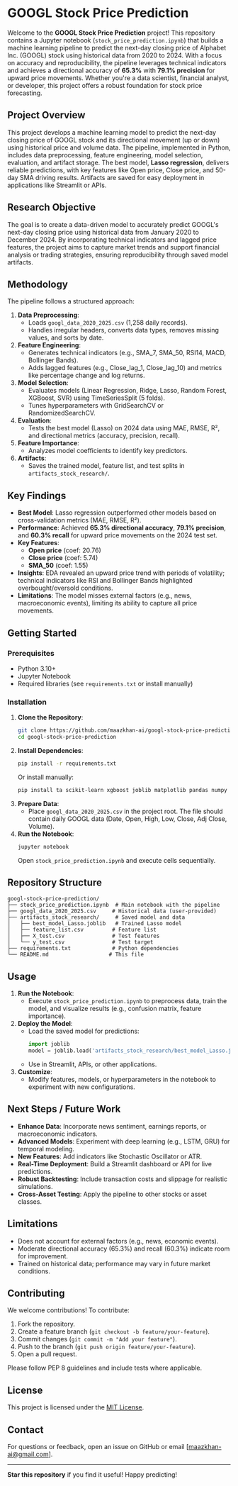 # GOOGL Stock Price Prediction

Welcome to the **GOOGL Stock Price Prediction** project! This repository contains a Jupyter notebook (`stock_price_prediction.ipynb`) that builds a machine learning pipeline to predict the next-day closing price of Alphabet Inc. (GOOGL) stock using historical data from 2020 to 2024. With a focus on accuracy and reproducibility, the pipeline leverages technical indicators and achieves a directional accuracy of **65.3%** with **79.1% precision** for upward price movements. Whether you're a data scientist, financial analyst, or developer, this project offers a robust foundation for stock price forecasting.

## Project Overview

This project develops a machine learning model to predict the next-day closing price of GOOGL stock and its directional movement (up or down) using historical price and volume data. The pipeline, implemented in Python, includes data preprocessing, feature engineering, model selection, evaluation, and artifact storage. The best model, **Lasso regression**, delivers reliable predictions, with key features like Open price, Close price, and 50-day SMA driving results. Artifacts are saved for easy deployment in applications like Streamlit or APIs.

## Research Objective

The goal is to create a data-driven model to accurately predict GOOGL's next-day closing price using historical data from January 2020 to December 2024. By incorporating technical indicators and lagged price features, the project aims to capture market trends and support financial analysis or trading strategies, ensuring reproducibility through saved model artifacts.

## Methodology

The pipeline follows a structured approach:

1. **Data Preprocessing**:
   - Loads `googl_data_2020_2025.csv` (1,258 daily records).
   - Handles irregular headers, converts data types, removes missing values, and sorts by date.
2. **Feature Engineering**:
   - Generates technical indicators (e.g., SMA_7, SMA_50, RSI14, MACD, Bollinger Bands).
   - Adds lagged features (e.g., Close_lag_1, Close_lag_10) and metrics like percentage change and log returns.
3. **Model Selection**:
   - Evaluates models (Linear Regression, Ridge, Lasso, Random Forest, XGBoost, SVR) using TimeSeriesSplit (5 folds).
   - Tunes hyperparameters with GridSearchCV or RandomizedSearchCV.
4. **Evaluation**:
   - Tests the best model (Lasso) on 2024 data using MAE, RMSE, R², and directional metrics (accuracy, precision, recall).
5. **Feature Importance**:
   - Analyzes model coefficients to identify key predictors.
6. **Artifacts**:
   - Saves the trained model, feature list, and test splits in `artifacts_stock_research/`.

## Key Findings

- **Best Model**: Lasso regression outperformed other models based on cross-validation metrics (MAE, RMSE, R²).
- **Performance**: Achieved **65.3% directional accuracy**, **79.1% precision**, and **60.3% recall** for upward price movements on the 2024 test set.
- **Key Features**:
  - **Open price** (coef: 20.76)
  - **Close price** (coef: 5.74)
  - **SMA_50** (coef: 1.55)
- **Insights**: EDA revealed an upward price trend with periods of volatility; technical indicators like RSI and Bollinger Bands highlighted overbought/oversold conditions.
- **Limitations**: The model misses external factors (e.g., news, macroeconomic events), limiting its ability to capture all price movements.

## Getting Started

### Prerequisites
- Python 3.10+
- Jupyter Notebook
- Required libraries (see `requirements.txt` or install manually)

### Installation
1. **Clone the Repository**:
   ```bash
   git clone https://github.com/maazkhan-ai/googl-stock-price-prediction.git
   cd googl-stock-price-prediction
   ```
2. **Install Dependencies**:
   ```bash
   pip install -r requirements.txt
   ```
   Or install manually:
   ```bash
   pip install ta scikit-learn xgboost joblib matplotlib pandas numpy seaborn statsmodels yfinance nbformat
   ```
3. **Prepare Data**:
   - Place `googl_data_2020_2025.csv` in the project root. The file should contain daily GOOGL data (Date, Open, High, Low, Close, Adj Close, Volume).
4. **Run the Notebook**:
   ```bash
   jupyter notebook
   ```
   Open `stock_price_prediction.ipynb` and execute cells sequentially.

## Repository Structure

```
googl-stock-price-prediction/
├── stock_price_prediction.ipynb  # Main notebook with the pipeline
├── googl_data_2020_2025.csv     # Historical data (user-provided)
├── artifacts_stock_research/     # Saved model and data
│   ├── best_model_Lasso.joblib   # Trained Lasso model
│   ├── feature_list.csv         # Feature list
│   ├── X_test.csv               # Test features
│   └── y_test.csv               # Test target
├── requirements.txt             # Python dependencies
└── README.md                   # This file
```

## Usage

1. **Run the Notebook**:
   - Execute `stock_price_prediction.ipynb` to preprocess data, train the model, and visualize results (e.g., confusion matrix, feature importance).
2. **Deploy the Model**:
   - Load the saved model for predictions:
     ```python
     import joblib
     model = joblib.load('artifacts_stock_research/best_model_Lasso.joblib')
     ```
   - Use in Streamlit, APIs, or other applications.
3. **Customize**:
   - Modify features, models, or hyperparameters in the notebook to experiment with new configurations.

## Next Steps / Future Work

- **Enhance Data**: Incorporate news sentiment, earnings reports, or macroeconomic indicators.
- **Advanced Models**: Experiment with deep learning (e.g., LSTM, GRU) for temporal modeling.
- **New Features**: Add indicators like Stochastic Oscillator or ATR.
- **Real-Time Deployment**: Build a Streamlit dashboard or API for live predictions.
- **Robust Backtesting**: Include transaction costs and slippage for realistic simulations.
- **Cross-Asset Testing**: Apply the pipeline to other stocks or asset classes.

## Limitations

- Does not account for external factors (e.g., news, economic events).
- Moderate directional accuracy (65.3%) and recall (60.3%) indicate room for improvement.
- Trained on historical data; performance may vary in future market conditions.

## Contributing

We welcome contributions! To contribute:
1. Fork the repository.
2. Create a feature branch (`git checkout -b feature/your-feature`).
3. Commit changes (`git commit -m "Add your feature"`).
4. Push to the branch (`git push origin feature/your-feature`).
5. Open a pull request.

Please follow PEP 8 guidelines and include tests where applicable.

## License

This project is licensed under the [MIT License](LICENSE).

## Contact

For questions or feedback, open an issue on GitHub or email [maazkhan-ai@gmail.com].

---

 **Star this repository** if you find it useful! Happy predicting! 
